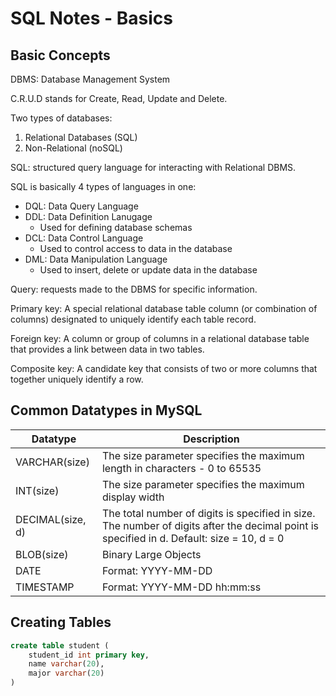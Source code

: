 # SQL Notes - Basics

## Basic Concepts

DBMS: Database Management System

C.R.U.D stands for Create, Read, Update and Delete. 

Two types of databases: 
1. Relational Databases (SQL)
2. Non-Relational (noSQL)

SQL: structured query language for interacting with Relational DBMS. 

SQL is basically 4 types of languages in one: 
- DQL: Data Query Language
- DDL: Data Definition Lanugage
  - Used for defining database schemas
- DCL: Data Control Language
  - Used to control access to data in the database
- DML: Data Manipulation Language
  - Used to insert, delete or update data in the database

Query: requests made to the DBMS for specific information. 

Primary key: A special relational database table column (or combination of columns) designated to uniquely identify each table record. 

Foreign key: A column or group of columns in a relational database table that provides a link between data in two tables. 

Composite key: A candidate key that consists of two or more columns that together uniquely identify a row.

## Common Datatypes in MySQL

| Datatype | Description |
| ---------------- | ----------- |
| VARCHAR(size) | The size parameter specifies the maximum length in characters - 0 to 65535 |
| INT(size) | The size parameter specifies the maximum display width |
| DECIMAL(size, d) | The total number of digits is specified in size. The number of digits after the decimal point is specified in d. Default: size = 10, d = 0 |
| BLOB(size) | Binary Large Objects |
| DATE | Format: YYYY-MM-DD |
| TIMESTAMP | Format: YYYY-MM-DD hh:mm:ss |

## Creating Tables

```sql
create table student (
	student_id int primary key,
	name varchar(20),
	major varchar(20)
)
```




